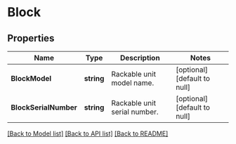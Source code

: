 # Block

## Properties
Name | Type | Description | Notes
------------ | ------------- | ------------- | -------------
**BlockModel** | **string** | Rackable unit model name. | [optional] [default to null]
**BlockSerialNumber** | **string** | Rackable unit serial number. | [optional] [default to null]

[[Back to Model list]](../README.md#documentation-for-models) [[Back to API list]](../README.md#documentation-for-api-endpoints) [[Back to README]](../README.md)


